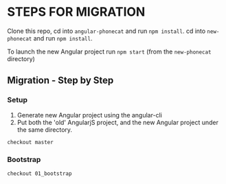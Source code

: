 # STEPS FOR MIGRATION

Clone this repo, cd into `angular-phonecat` and run `npm install`.
cd into `new-phonecat` and run `npm install`.

To launch the new Angular project run `npm start` (from the `new-phonecat` directory)

## Migration - Step by Step

###  Setup
1. Generate new Angular project using the angular-cli
2. Put both the 'old' AngularjS project, and the new Angular project under the same directory.

`checkout master`

### Bootstrap
`checkout 01_bootstrap`

 



